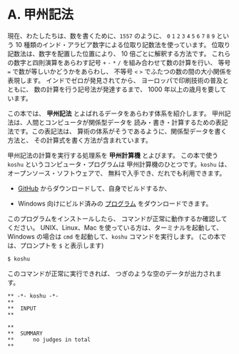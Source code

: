 # A. 甲州記法


現在、わたしたちは、数を書くために、`1557` のように、
`0` `1` `2` `3` `4` `5` `6` `7` `8` `9` という
10 種類のインド・アラビア数字による位取り記数法を使っています。
位取り記数法は、数字を配置した位置により、
10 倍ごとに解釈する方法です。
これらの数字と四則演算をあらわす記号
`+` `-` `*` `/` を組み合わせて数の計算を行い、
等号 `=` で数が等しいかどうかをあらわし、
不等号 `<` `>` でふたつの数の間の大小関係を表現します。
インドでゼロが発見されてから、
ヨーロッパで印刷技術の普及とともに、
数の計算を行う記号法が発達するまで、
1000 年以上の歳月を要しています。

この本では、 **甲州記法** とよばれるデータをあらわす体系を紹介します。
甲州記法は、人間とコンピュータが関係型データを
読み・書き・計算するための表記法です。この表記法は、
算術の体系がそうであるように、関係型データを書く方法と、
その計算式を書く方法が含まれています。

甲州記法の計算を実行する処理系を **甲州計算機** とよびます。
この本で使う `koshu` というコンピュータ・プログラムは
甲州計算機のひとつです。`koshu` は、オープンソース・ソフトウェアで、
無料で入手でき、だれでも利用できます。

- [GitHub][koshucode] からダウンロードして、自身でビルドするか、

- Windows 向けにビルド済みの [プログラム][preview] をダウンロードできます。

このプログラムをインストールしたら、
コマンドが正常に動作するか確認してください。
UNIX、Linux、Mac を使っている方は、ターミナルを起動して、
Windows の場合は `cmd` を起動して、`koshu` コマンドを実行します。
(この本では、プロンプトを `$` と表示します)

``` sh
$ koshu
```

このコマンドが正常に実行できれば、
つぎのような空のデータが出力されます。

```
** -*- koshu -*-
**  
**  INPUT
**    

**  
**  SUMMARY
**      no judges in total
**
```


[koshucode]: https://github.com/seinokatsuhiro/koshucode
[preview]: https://github.com/seinokatsuhiro/koshucode/archive/preview.zip

<!-- ------------------------------------------------------------------
|-- TERM  /ja0 'こ  /ja '甲州記法            /en "koshucode"
|-- TERM  /ja0 'こ  /ja '甲州計算機          /en "koshu calculator"
------------------------------------------------------------------- -->

